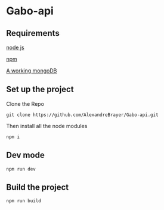 # Gabo-api

## Requirements

[node js](https://nodejs.org/en/)

[npm](https://www.npmjs.com/)

[A working mongoDB](https://www.mongodb.com/)

## Set up the project

Clone the Repo

```git clone https://github.com/AlexandreBrayer/Gabo-api.git```

Then install all the node modules

```npm i```

## Dev mode

```npm run dev```

## Build the project

```npm run build```
